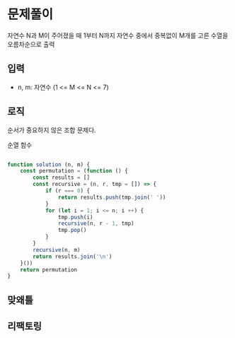 # 문제풀이

자연수 N과 M이 주어졌을 때 1부터 N까지 자연수 중에서 중복없이 M개를 고른 수열을 오름차순으로 출력

## 입력

- n, m: 자연수 (1 <= M <= N <= 7)

## 로직

순서가 중요하지 않은 조합 문제다.

순열 함수

```js

function solution (n, m) {
    const permutation = (function () {
        const results = []
        const recursive = (n, r, tmp = []) => {
            if (r === 0) {
                return results.push(tmp.join(' '))
            }
            for (let i = 1; i <= n; i ++) {
                tmp.push(i)
                recursive(n, r - 1, tmp)
                tmp.pop()
            }
        }
        recursive(n, m)
        return results.join('\n')
    }())
    return permutation
}
```

## 맞왜틀

## 리팩토링
